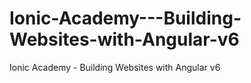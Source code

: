 # Ionic-Academy---Building-Websites-with-Angular-v6
Ionic Academy - Building Websites with Angular v6
